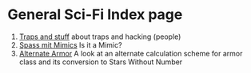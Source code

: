 # General Sci-Fi Index page

1. [Traps and stuff](./traps-and-shit.md) about traps and hacking (people)
2. [Spass mit Mimics](./fun-with-mimics.md) Is it a Mimic?
3. [Alternate Armor](./alternate-armor.md) A look at an alternate calculation scheme for armor class and its conversion to Stars Without Number
